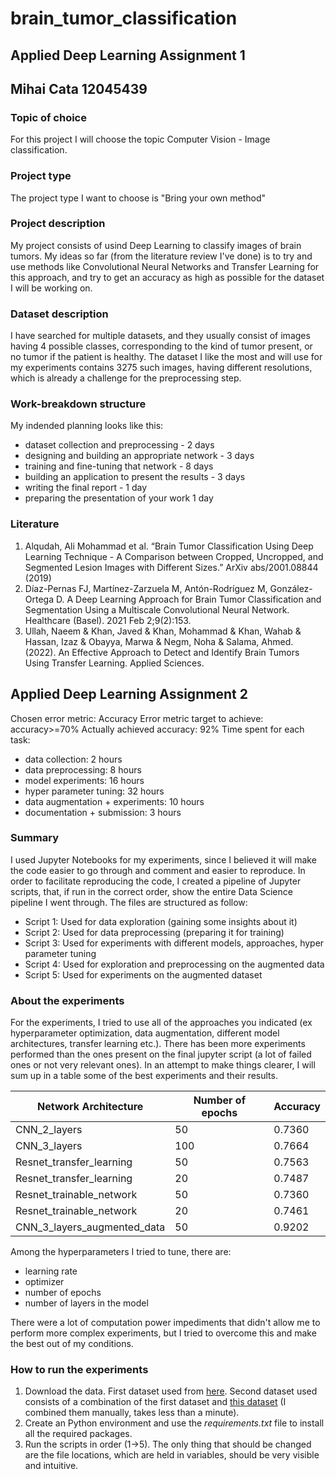 # brain_tumor_classification
## Applied Deep Learning Assignment 1
## Mihai Cata 12045439

### Topic of choice
For this project I will choose the topic Computer Vision - Image classification.
### Project type
The project type I want to choose is "Bring your own method"
### Project description
My project consists of usind Deep Learning to classify images of brain tumors. My ideas so far (from the literature review I've done) is to try and use methods like Convolutional Neural Networks and Transfer Learning for this approach, and try to get an accuracy as high as possible for the dataset I will be working on.
### Dataset description
I have searched for multiple datasets, and they usually consist of images having 4 possible classes, corresponding to the kind of tumor present, or no tumor if the patient is healthy. The dataset I like the most and will use for my experiments contains 3275 such images, having different resolutions, which is already a challenge for the preprocessing step.
### Work-breakdown structure
My indended planning looks like this:
* dataset collection and preprocessing - 2 days
* designing and building an appropriate network - 3 days
* training and fine-tuning that network - 8 days
* building an application to present the results -  3 days
* writing the final report - 1 day
* preparing the presentation of your work 1 day
### Literature
1. Alqudah, Ali Mohammad et al. “Brain Tumor Classification Using Deep Learning Technique - A Comparison between Cropped, Uncropped, and Segmented Lesion Images with Different Sizes.” ArXiv abs/2001.08844 (2019)
2. Díaz-Pernas FJ, Martínez-Zarzuela M, Antón-Rodríguez M, González-Ortega D. A Deep Learning Approach for Brain Tumor Classification and Segmentation Using a Multiscale Convolutional Neural Network. Healthcare (Basel). 2021 Feb 2;9(2):153.
3. Ullah, Naeem & Khan, Javed & Khan, Mohammad & Khan, Wahab & Hassan, Izaz & Obayya, Marwa & Negm, Noha & Salama, Ahmed. (2022). An Effective Approach to Detect and Identify Brain Tumors Using Transfer Learning. Applied Sciences.

## Applied Deep Learning Assignment 2

Chosen error metric: Accuracy
Error metric target to achieve: accuracy>=70%
Actually achieved accuracy: 92%
Time spent for each task:
* data collection: 2 hours
* data preprocessing: 8 hours
* model experiments: 16 hours
* hyper parameter tuning: 32 hours
* data augmentation + experiments: 10 hours
* documentation + submission: 3 hours

### Summary

I used Jupyter Notebooks for my experiments, since I believed it will make the code easier to go through and comment and easier to reproduce. In order to facilitate reproducing the code, I created a pipeline of Jupyter scripts, that, if run in the correct order, show the entire Data Science pipeline I went through. The files are structured as follow:
* Script 1: Used for data exploration (gaining some insights about it)
* Script 2: Used for data preprocessing (preparing it for training)
* Script 3: Used for experiments with different models, approaches, hyper parameter tuning
* Script 4: Used for exploration and preprocessing on the augmented data
* Script 5: Used for experiments on the augmented dataset

### About the experiments

For the experiments, I tried to use all of the approaches you indicated (ex hyperparameter optimization, data augmentation, different model architectures, transfer learning etc.). There has been more experiments performed than the ones present on the final jupyter script (a lot of failed ones or not very relevant ones). In an attempt to make things clearer, I will sum up in a table some of the best experiments and their results.

| Network Architecture        | Number of epochs | Accuracy |
|-----------------------------|------------------|----------|
| CNN_2_layers                | 50               | 0.7360   |
| CNN_3_layers                | 100              | 0.7664   |
| Resnet_transfer_learning    | 50               | 0.7563   |
| Resnet_transfer_learning    | 20               | 0.7487   |
| Resnet_trainable_network    | 50               | 0.7360   |
| Resnet_trainable_network    | 20               | 0.7461   |
| CNN_3_layers_augmented_data | 50               | 0.9202   |

Among the hyperparameters I tried to tune, there are:
* learning rate
* optimizer
* number of epochs
* number of layers in the model

There were a lot of computation power impediments that didn't allow me to perform more complex experiments, but I tried to overcome this and make the best out of my conditions.

### How to run the experiments
1. Download the data. First dataset used from [here](https://www.kaggle.com/datasets/sartajbhuvaji/brain-tumor-classification-mri?resource=download). Second dataset used consists of a combination of the first dataset and [this dataset](https://www.kaggle.com/datasets/masoudnickparvar/brain-tumor-mri-dataset?resource=download) (I combined them manually, takes less than a minute).
2. Create an Python environment and use the *requirements.txt* file to install all the required packages.
3. Run the scripts in order (1->5). The only thing that should be changed are the file locations, which are held in variables, should be very visible and intuitive.
